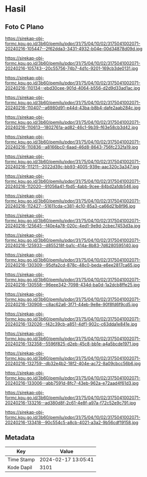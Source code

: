 # Hasil

## Foto C Plano

https://sirekap-obj-formc.kpu.go.id/3b60/pemilu/pdpr/31/75/04/10/02/3175041002071-20240216-105447--2f62dda3-3431-4932-b04e-00d34878d09d.jpg

https://sirekap-obj-formc.kpu.go.id/3b60/pemilu/pdpr/31/75/04/10/02/3175041002071-20240216-105743--20c55756-74b7-4d1c-9201-169cb3de0131.jpg

https://sirekap-obj-formc.kpu.go.id/3b60/pemilu/pdpr/31/75/04/10/02/3175041002071-20240216-110134--ebd30cee-901d-4064-b556-d2d9d33ad1ac.jpg

https://sirekap-obj-formc.kpu.go.id/3b60/pemilu/pdpr/31/75/04/10/02/3175041002071-20240216-110407--a6980d91-e44d-43ba-b8b4-dafe2aab284c.jpg

https://sirekap-obj-formc.kpu.go.id/3b60/pemilu/pdpr/31/75/04/10/02/3175041002071-20240216-110613--1802761a-ad82-46c1-9b39-f63e58cb3d42.jpg

https://sirekap-obj-formc.kpu.go.id/3b60/pemilu/pdpr/31/75/04/10/02/3175041002071-20240216-110836--a8166bc0-6aad-46d8-8643-756fc232fa19.jpg

https://sirekap-obj-formc.kpu.go.id/3b60/pemilu/pdpr/31/75/04/10/02/3175041002071-20240216-111211--2022d39c-bb93-4005-939e-aac320c3a347.jpg

https://sirekap-obj-formc.kpu.go.id/3b60/pemilu/pdpr/31/75/04/10/02/3175041002071-20240216-112020--91056a41-fbd5-4abb-9cee-84bd2a1db546.jpg

https://sirekap-obj-formc.kpu.go.id/3b60/pemilu/pdpr/31/75/04/10/02/3175041002071-20240216-112427--51611cda-c381-4c10-85a3-ca66d21b8f96.jpg

https://sirekap-obj-formc.kpu.go.id/3b60/pemilu/pdpr/31/75/04/10/02/3175041002071-20240216-125645--f40e4a78-020c-4ed1-9e9d-2cbec7453d3a.jpg

https://sirekap-obj-formc.kpu.go.id/3b60/pemilu/pdpr/31/75/04/10/02/3175041002071-20240216-125933--d855218f-ba1c-414a-8b83-7d6280595140.jpg

https://sirekap-obj-formc.kpu.go.id/3b60/pemilu/pdpr/31/75/04/10/02/3175041002071-20240216-130309--95dfa2cd-878c-48c0-beda-e6ee2817ca65.jpg

https://sirekap-obj-formc.kpu.go.id/3b60/pemilu/pdpr/31/75/04/10/02/3175041002071-20240216-130558--96eee342-7098-434d-ba0d-1a2dcb8ffe25.jpg

https://sirekap-obj-formc.kpu.go.id/3b60/pemilu/pdpr/31/75/04/10/02/3175041002071-20240216-130908--c8ac62a6-3f71-44eb-9e8e-90f8fd6f9cd5.jpg

https://sirekap-obj-formc.kpu.go.id/3b60/pemilu/pdpr/31/75/04/10/02/3175041002071-20240216-132026--f42c39cb-a851-4df1-902c-c63dda1e841e.jpg

https://sirekap-obj-formc.kpu.go.id/3b60/pemilu/pdpr/31/75/04/10/02/3175041002071-20240216-132358--5596f825-d2eb-45c8-bb1e-a4a5bcde1971.jpg

https://sirekap-obj-formc.kpu.go.id/3b60/pemilu/pdpr/31/75/04/10/02/3175041002071-20240216-132759--db32e4b2-18f2-404e-ac72-8a09cbcc56b6.jpg

https://sirekap-obj-formc.kpu.go.id/3b60/pemilu/pdpr/31/75/04/10/02/3175041002071-20240216-133006--abb7591d-8fc7-43eb-962a-e72aad4f61d3.jpg

https://sirekap-obj-formc.kpu.go.id/3b60/pemilu/pdpr/31/75/04/10/02/3175041002071-20240216-133216--ad380d8f-2c61-4e8f-a97a-f72c52e9c791.jpg

https://sirekap-obj-formc.kpu.go.id/3b60/pemilu/pdpr/31/75/04/10/02/3175041002071-20240216-133418--90c554c5-a8cb-4021-a3a2-9b56cdf19158.jpg


## Metadata

| Key        | Value               |
| ---------- | ------------------- |
| Time Stamp | 2024-02-17 13:05:41 |
| Kode Dapil | 3101                |



